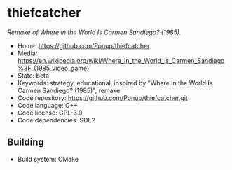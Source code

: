 # thiefcatcher

_Remake of Where in the World Is Carmen Sandiego? (1985)._

- Home: https://github.com/Ponup/thiefcatcher
- Media: <https://en.wikipedia.org/wiki/Where_in_the_World_Is_Carmen_Sandiego%3F_(1985_video_game)>
- State: beta
- Keywords: strategy, educational, inspired by "Where in the World Is Carmen Sandiego? (1985)", remake
- Code repository: https://github.com/Ponup/thiefcatcher.git
- Code language: C++
- Code license: GPL-3.0
- Code dependencies: SDL2

## Building

- Build system: CMake
